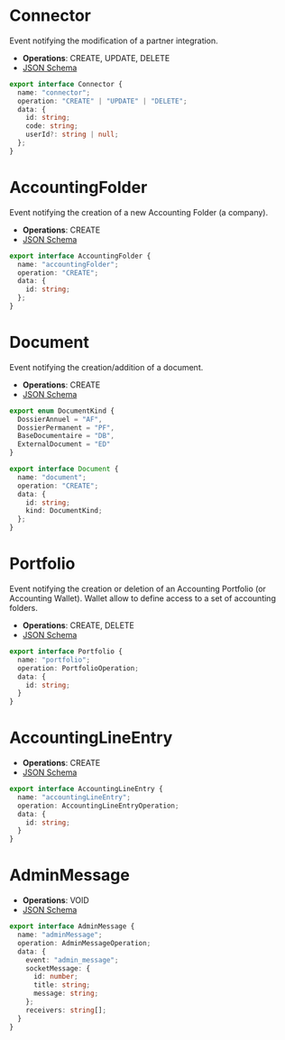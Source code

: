 # Connector

Event notifying the modification of a partner integration.

- **Operations**: CREATE, UPDATE, DELETE
- [JSON Schema](./json-schema/events/connector.md)

```ts
export interface Connector {
  name: "connector";
  operation: "CREATE" | "UPDATE" | "DELETE";
  data: {
    id: string;
    code: string;
    userId?: string | null;
  };
}
```

# AccountingFolder

Event notifying the creation of a new Accounting Folder (a company). 

- **Operations**: CREATE
- [JSON Schema](./json-schema/events/accountingFolder.md)

```ts
export interface AccountingFolder {
  name: "accountingFolder";
  operation: "CREATE";
  data: {
    id: string;
  };
}
```

# Document

Event notifying the creation/addition of a document.

- **Operations**: CREATE
- [JSON Schema](./json-schema/events/document.md)

```ts
export enum DocumentKind {
  DossierAnnuel = "AF",
  DossierPermanent = "PF",
  BaseDocumentaire = "DB",
  ExternalDocument = "ED"
}

export interface Document {
  name: "document";
  operation: "CREATE";
  data: {
    id: string;
    kind: DocumentKind;
  };
}
```

# Portfolio

Event notifying the creation or deletion of an Accounting Portfolio (or Accounting Wallet). Wallet allow to define access to a set of accounting folders.

- **Operations**: CREATE, DELETE
- [JSON Schema](./json-schema/events/portfolio.md)

```ts
export interface Portfolio {
  name: "portfolio";
  operation: PortfolioOperation;
  data: {
    id: string;
  }
}
```

# AccountingLineEntry

- **Operations**: CREATE 
- [JSON Schema](./json-schema/events/accountingLineEntry.md)

```ts
export interface AccountingLineEntry {
  name: "accountingLineEntry";
  operation: AccountingLineEntryOperation;
  data: {
    id: string;
  }
}
```

# AdminMessage

- **Operations**: VOID 
- [JSON Schema](./json-schema/events/adminMessage.md)

```ts
export interface AdminMessage {
  name: "adminMessage";
  operation: AdminMessageOperation;
  data: {
    event: "admin_message";
    socketMessage: {
      id: number;
      title: string;
      message: string;
    };
    receivers: string[];
  }
}
```
